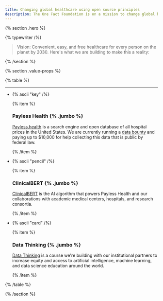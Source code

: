 ```yaml
---
title: Changing global healthcare using open source principles
description: The One Fact Foundation is on a mission to change global health care using open source principles.
---
```


{% section .hero %}

{% typewriter /%}

> Vision: Convenient, easy, and free healthcare for every person on the planet by 2030. Here's what we are building to make this a reality:

{% /section %}

{% section .value-props %}

{% table %}

---

- {% ascii "key" /%}

  {% item %}

  ### Payless Health {% .jumbo %}

  [Payless.health](https://payless.health) is a search engine and open database of all hospital prices in the United States. We are currently running a [data bounty](https://www.dolthub.com/blog/2022-10-28-announcing-hospital-urls/) and paying up to $10,000 for help collecting this data that is public by federal law.

  {% /item %}

- {% ascii "pencil" /%}

  {% item %}

  ### ClinicalBERT {% .jumbo %}

  [ClinicalBERT](https://arxiv.org/abs/1904.05342) is the AI algorithm that powers Payless Health and our collaborations with academic medical centers, hospitals, and research consortia.

  {% /item %}

- {% ascii "card" /%}

  {% item %}

  ### Data Thinking {% .jumbo %}

  [Data Thinking](https://datathinking.org) is a course we're building with our institutional partners to increase equity and access to artificial intelligence, machine learning, and data science education around the world.

  {% /item %}

{% /table %}

{% /section %}